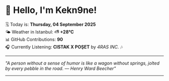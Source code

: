 # 👋 Hello, I'm Kekn9ne!

🗓️ Today is: **Thursday, 04 September 2025**  
🌤️ Weather in Istanbul: **⛅️  +28°C**  
📊 GitHub Contributions: **90**  
🎧 Currently Listening: **CISTAK X POŞET** by *4RAS INC.* 🎶

---

_"A person without a sense of humor is like a wagon without springs, jolted by every pebble in the road. — *Henry Ward Beecher*"_

---
